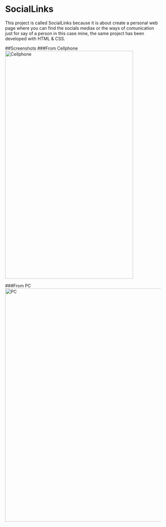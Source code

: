 # SocialLinks

This project is called SocialLinks because it is about create a personal web page where you can find the socials medias 
or the ways of comunication just for say of a person in this case mine, the same project has been developed with HTML & CSS.

##Screenshots
###From Cellphone
<img alt="Cellphone" src="./assets/img/" width="414" height="736">

###From PC
<img alt="PC" src="./assets/img/" width="1086" height="754">
